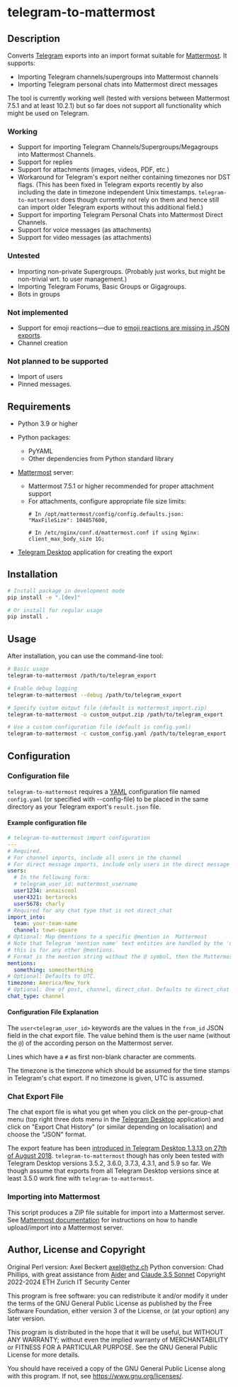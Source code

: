 # telegram-to-mattermost

## Description

Converts [Telegram](https://telegram.org/) exports into an import format suitable for [Mattermost](https://mattermost.com/). It supports:

- Importing Telegram channels/supergroups into Mattermost channels
- Importing Telegram personal chats into Mattermost direct messages

The tool is currently working well (tested with versions between Mattermost 7.5.1 and at least 10.2.1) but so far does not support all functionality which might be used on Telegram.

### Working

- Support for importing Telegram Channels/Supergroups/Megagroups into Mattermost Channels.
- Support for replies
- Support for attachments (images, videos, PDF, etc.)
- Workaround for Telegram's export neither containing timezones nor DST flags. (This has been fixed in Telegram exports recently by also including the date in timezone independent Unix timestamps. `telegram-to-mattermost` does though currently not rely on them and hence still can import older Telegram exports without this additional field.)
- Support for importing Telegram Personal Chats into Mattermost Direct Channels.
- Support for voice messages (as attachments)
- Support for video messages (as attachments)

### Untested

- Importing non-private Supergroups. (Probably just works, but might be non-trivial wrt. to user management.)
- Importing Telegram Forums, Basic Groups or Gigagroups.
- Bots in groups

### Not implemented

- Support for emoji reactions—due to [emoji reactions are missing in JSON exports](https://github.com/telegramdesktop/tdesktop/issues/16890).
- Channel creation

### Not planned to be supported

- Import of users
- Pinned messages.

## Requirements

* Python 3.9 or higher

* Python packages:
  * PyYAML
  * Other dependencies from Python standard library

* [Mattermost](https://mattermost.com/) server:
  * Mattermost 7.5.1 or higher recommended for proper attachment support
  * For attachments, configure appropriate file size limits:
    ```
    # In /opt/mattermost/config/config.defaults.json:
    "MaxFileSize": 104857600,
    ```
    ```
    # In /etc/nginx/conf.d/mattermost.conf if using Nginx:
    client_max_body_size 1G;
    ```

* [Telegram Desktop](https://desktop.telegram.org/) application for creating the export

## Installation

```bash
# Install package in development mode
pip install -e ".[dev]"

# Or install for regular usage
pip install .
```

## Usage

After installation, you can use the command-line tool:

```bash
# Basic usage
telegram-to-mattermost /path/to/telegram_export

# Enable debug logging
telegram-to-mattermost --debug /path/to/telegram_export

# Specify custom output file (default is mattermost_import.zip)
telegram-to-mattermost -o custom_output.zip /path/to/telegram_export

# Use a custom configuration file (default is config.yaml)
telegram-to-mattermost -c custom_config.yaml /path/to/telegram_export
```

## Configuration

### Configuration file

`telegram-to-mattermost` requires a [YAML](https://yaml.org/) configuration file named `config.yaml` (or specified with --config-file) to be placed in the same directory as your Telegram export's `result.json` file.

#### Example configuration file

```yaml
# telegram-to-mattermost import configuration
---
# Required.
# For channel imports, include all users in the channel
# For direct message imports, include only users in the direct message group.
users:
  # In the following form:
  # telegram_user_id: mattermost_username
  user1234: annaiscool
  user4321: bertarocks
  user5678: charly
# Required for any chat type that is not direct_chat
import_into:
  team: your-team-name
  channel: town-square
# Optional: Map @mentions to a specific @mention in  Mattermost
# Note that Telegram 'mention name' text entities are handled by the 'users' mapping above,
# this is for any other @mentions.
# Format is the mention string without the @ symbol, then the Mattermost entity to mention.
mentions:
  something: someotherthing
# Optional: Defaults to UTC.
timezone: America/New_York
# Optional: One of post, channel, direct_chat. Defaults to direct_chat
chat_type: channel
```

#### Configuration File Explanation

The `user<telegram_user_id>` keywords are the values in the `from_id` JSON field in the chat export file. The value behind them is the user name (without the `@`) of the according person on the Mattermost server.

Lines which have a `#` as first non-blank character are comments.

The timezone is the timezone which should be assumed for the time stamps in Telegram's chat export.  If no timezone is given, UTC is assumed.

### Chat Export File

The chat export file is what you get when you click on the per-group-chat menu (top right three dots menu in the [Telegram Desktop](https://desktop.telegram.org/) application) and click on "Export Chat History" (or similar depending on localisation) and choose the "JSON" format.

The export feature has been [introduced in Telegram Desktop 1.3.13 on 27th of August 2018](https://telegram.org/blog/export-and-more). `telegram-to-mattermost` though has only been tested with Telegram Desktop versions 3.5.2, 3.6.0, 3.7.3, 4.3.1, and 5.9 so far. We though assume that exports from all Telegram Desktop versions since at least 3.5.0 work fine with `telegram-to-mattermost`.

### Importing into Mattermost

This script produces a ZIP file suitable for import into a Mattermost server. See [Mattermost documentation](https://docs.mattermost.com) for instructions on how to handle upload/import into a Mattermost server.

## Author, License and Copyright

Original Perl version: Axel Beckert <axel@ethz.ch>
Python conversion: Chad Phillips, with great assistance from [Aider](https://aider.chat) and [Claude 3.5 Sonnet](https://www.anthropic.com/claude/sonnet)
Copyright 2022-2024 ETH Zurich IT Security Center

This program is free software: you can redistribute it and/or modify it under the terms of the GNU General Public License as published by the Free Software Foundation, either version 3 of the License, or (at your option) any later version.

This program is distributed in the hope that it will be useful, but WITHOUT ANY WARRANTY; without even the implied warranty of MERCHANTABILITY or FITNESS FOR A PARTICULAR PURPOSE.  See the GNU General Public License for more details.

You should have received a copy of the GNU General Public License along with this program.  If not, see https://www.gnu.org/licenses/.
